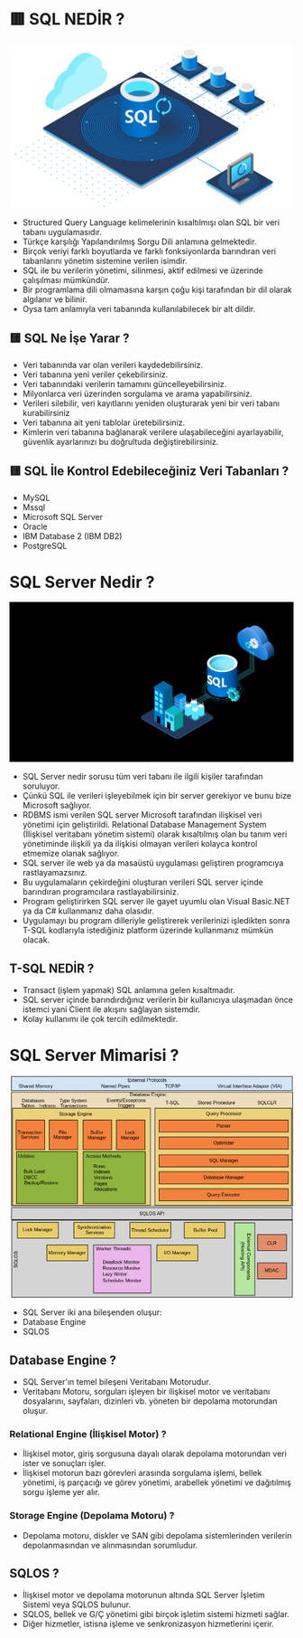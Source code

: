 # 🟥 SQL NEDİR ?

<img src = "https://github.com/rasitesdmr/SQL/blob/master/images/sql1.png">

* Structured Query Language kelimelerinin kısaltılmışı olan SQL bir veri tabanı uygulamasıdır.
* Türkçe karşılığı Yapılandırılmış Sorgu Dili anlamına gelmektedir.
* Birçok veriyi farklı boyutlarda ve farklı fonksiyonlarda barındıran veri tabanlarını yönetim sistemine verilen isimdir.
* SQL ile bu verilerin yönetimi, silinmesi, aktif edilmesi ve üzerinde çalışılması mümkündür.
* Bir programlama dili olmamasına karşın çoğu kişi tarafından bir dil olarak algılanır ve bilinir. 
* Oysa tam anlamıyla veri tabanında kullanılabilecek bir alt dildir. 

## 🟨 SQL Ne İşe Yarar ?

* Veri tabanında var olan verileri kaydedebilirsiniz.
* Veri tabanına yeni veriler çekebilirsiniz.
* Veri tabanındaki verilerin tamamını güncelleyebilirsiniz.
* Milyonlarca veri üzerinden sorgulama ve arama yapabilirsiniz.
* Verileri silebilir, veri kayıtlarını yeniden oluşturarak yeni bir veri tabanı kurabilirsiniz
* Veri tabanına ait yeni tablolar üretebilirsiniz.
* Kimlerin veri tabanına bağlanarak verilere ulaşabileceğini ayarlayabilir, güvenlik ayarlarınızı bu doğrultuda değiştirebilirsiniz.

## 🟨 SQL İle Kontrol Edebileceğiniz Veri Tabanları ? 

* MySQL
* Mssql
* Microsoft SQL Server
* Oracle
* IBM Database 2 (IBM DB2)
* PostgreSQL

# SQL Server Nedir ?

<img src ="https://github.com/rasitesdmr/SQL/blob/master/images/sql2.jfif">

* SQL Server nedir sorusu tüm veri tabanı ile ilgili kişiler tarafından soruluyor.
* Çünkü SQL ile verileri işleyebilmek için bir server gerekiyor ve bunu bize Microsoft sağlıyor. 
* RDBMS ismi verilen SQL server Microsoft tarafından ilişkisel veri yönetimi için geliştirildi. Relational Database Management System (İlişkisel veritabanı yönetim sistemi) olarak kısaltılmış olan bu tanım veri yönetiminde ilişkili ya da ilişkisi olmayan verileri kolayca kontrol etmemize olanak sağlıyor.
* SQL server ile web ya da masaüstü uygulaması geliştiren programcıya rastlayamazsınız.
* Bu uygulamaların çekirdeğini oluşturan verileri SQL server içinde barındıran programcılara rastlayabilirsiniz.
* Program geliştirirken SQL server ile gayet uyumlu olan Visual Basic.NET ya da C# kullanmanız daha olasıdır.
* Uygulamayı bu program dilleriyle geliştirerek verilerinizi işledikten sonra T-SQL kodlarıyla istediğiniz platform üzerinde kullanmanız mümkün olacak.

## T-SQL NEDİR ? 

* Transact (işlem yapmak) SQL anlamına gelen kısaltmadır.
* SQL server içinde barındırdığınız verilerin bir kullanıcıya ulaşmadan önce istemci yani Client ile akışını sağlayan sistemdir.
* Kolay kullanımı ile çok tercih edilmektedir.

# SQL Server Mimarisi ? 

<img src = "https://github.com/rasitesdmr/SQL/blob/master/images/sql3.png">

* SQL Server iki ana bileşenden oluşur:
* Database Engine
* SQLOS

## Database Engine ? 

* SQL Server'ın temel bileşeni Veritabanı Motorudur.
* Veritabanı Motoru, sorguları işleyen bir ilişkisel motor ve veritabanı dosyalarını, sayfaları, dizinleri vb. yöneten bir depolama motorundan oluşur.

### Relational Engine (İlişkisel Motor) ?

 * İlişkisel motor, giriş sorgusuna dayalı olarak depolama motorundan veri ister ve sonuçları işler.
 * İlişkisel motorun bazı görevleri arasında sorgulama işlemi, bellek yönetimi, iş parçacığı ve görev yönetimi, arabellek yönetimi ve dağıtılmış sorgu işleme yer alır.

 ### Storage Engine (Depolama Motoru) ?

 * Depolama motoru, diskler ve SAN gibi depolama sistemlerinden verilerin depolanmasından ve alınmasından sorumludur.

## SQLOS ?
* İlişkisel motor ve depolama motorunun altında SQL Server İşletim Sistemi veya SQLOS bulunur.
* SQLOS, bellek ve G/Ç yönetimi gibi birçok işletim sistemi hizmeti sağlar.
* Diğer hizmetler, istisna işleme ve senkronizasyon hizmetlerini içerir.


